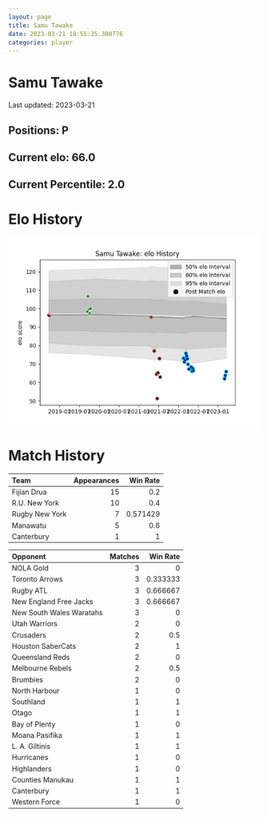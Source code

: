 ```yaml
---  
layout: page  
title: Samu Tawake  
date: 2023-03-21 18:55:35.300776  
categories: player  
---
```

# Samu Tawake


Last updated: 2023-03-21
## Positions: P

## Current elo: 66.0

## Current Percentile: 2.0

# Elo History


![elo history](history_SamuTawake.png)
# Match History


| Team           |   Appearances |   Win Rate |
|:---------------|--------------:|-----------:|
| Fijian Drua    |            15 |   0.2      |
| R.U. New York  |            10 |   0.4      |
| Rugby New York |             7 |   0.571429 |
| Manawatu       |             5 |   0.6      |
| Canterbury     |             1 |   1        |

| Opponent                 |   Matches |   Win Rate |
|:-------------------------|----------:|-----------:|
| NOLA Gold                |         3 |   0        |
| Toronto Arrows           |         3 |   0.333333 |
| Rugby ATL                |         3 |   0.666667 |
| New England Free Jacks   |         3 |   0.666667 |
| New South Wales Waratahs |         3 |   0        |
| Utah Warriors            |         2 |   0        |
| Crusaders                |         2 |   0.5      |
| Houston SaberCats        |         2 |   1        |
| Queensland Reds          |         2 |   0        |
| Melbourne Rebels         |         2 |   0.5      |
| Brumbies                 |         2 |   0        |
| North Harbour            |         1 |   0        |
| Southland                |         1 |   1        |
| Otago                    |         1 |   1        |
| Bay of Plenty            |         1 |   0        |
| Moana Pasifika           |         1 |   1        |
| L. A. Giltinis           |         1 |   1        |
| Hurricanes               |         1 |   0        |
| Highlanders              |         1 |   0        |
| Counties Manukau         |         1 |   1        |
| Canterbury               |         1 |   1        |
| Western Force            |         1 |   0        |